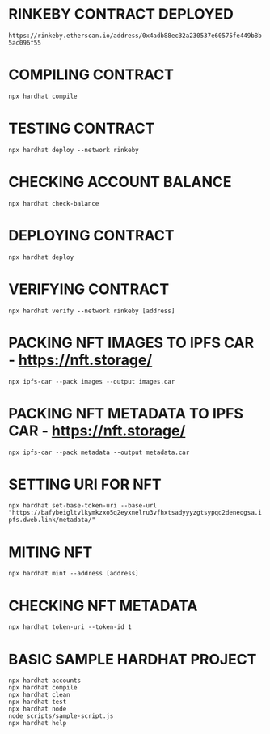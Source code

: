 # RINKEBY CONTRACT DEPLOYED
```https://rinkeby.etherscan.io/address/0x4adb88ec32a230537e60575fe449b8b5ac096f55```

# COMPILING CONTRACT
```npx hardhat compile```

# TESTING CONTRACT
```npx hardhat deploy --network rinkeby```

# CHECKING ACCOUNT BALANCE
```npx hardhat check-balance```

# DEPLOYING CONTRACT
```npx hardhat deploy```

# VERIFYING CONTRACT
```npx hardhat verify --network rinkeby [address]```

# PACKING NFT IMAGES TO IPFS CAR - https://nft.storage/
```npx ipfs-car --pack images --output images.car```

# PACKING NFT METADATA TO IPFS CAR - https://nft.storage/
```npx ipfs-car --pack metadata --output metadata.car```

# SETTING URI FOR NFT
```npx hardhat set-base-token-uri --base-url "https://bafybeigltvlkymkzxo5q2eyxnelru3vfhxtsadyyyzgtsypqd2deneqgsa.ipfs.dweb.link/metadata/"```

# MITING NFT
```npx hardhat mint --address [address]```

# CHECKING NFT METADATA
```npx hardhat token-uri --token-id 1```

# BASIC SAMPLE HARDHAT PROJECT
```shell
npx hardhat accounts
npx hardhat compile
npx hardhat clean
npx hardhat test
npx hardhat node
node scripts/sample-script.js
npx hardhat help
```
